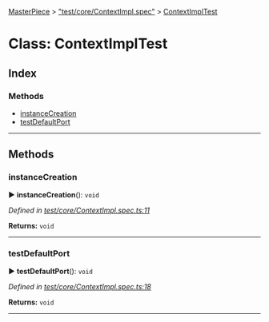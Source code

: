 [MasterPiece](../README.md) > ["test/core/ContextImpl.spec"](../modules/_test_core_contextimpl_spec_.md) > [ContextImplTest](../classes/_test_core_contextimpl_spec_.contextimpltest.md)



# Class: ContextImplTest

## Index

### Methods

* [instanceCreation](_test_core_contextimpl_spec_.contextimpltest.md#instancecreation)
* [testDefaultPort](_test_core_contextimpl_spec_.contextimpltest.md#testdefaultport)



---

## Methods
<a id="instancecreation"></a>

###  instanceCreation

► **instanceCreation**(): `void`



*Defined in [test/core/ContextImpl.spec.ts:11](https://github.com/smarletta/masterpiece/blob/06ea358/main/test/core/ContextImpl.spec.ts#L11)*





**Returns:** `void`





___

<a id="testdefaultport"></a>

###  testDefaultPort

► **testDefaultPort**(): `void`



*Defined in [test/core/ContextImpl.spec.ts:18](https://github.com/smarletta/masterpiece/blob/06ea358/main/test/core/ContextImpl.spec.ts#L18)*





**Returns:** `void`





___


